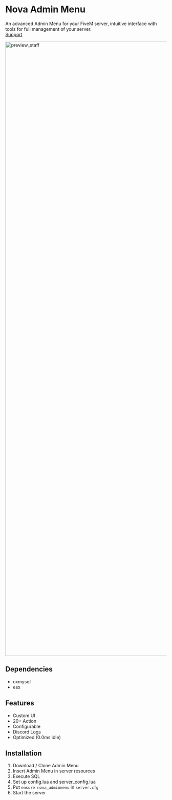 # **Nova Admin Menu**
An advanced Admin Menu for your FiveM server, intuitive interface with tools for full management of your server.<br>
[Support](https://discord.gg/bPyHzZvj6t)

<img width="1920" alt="preview_staff" src="https://github.com/NovaScripts123/nova_adminmenu/assets/142164748/2b19c1fb-87fd-479e-9f04-bbd854834c0c">


## **Dependencies**
- oxmysql
- esx

## **Features**
- Custom UI
- 20+ Action
- Configurable 
- Discord Logs
- Optimized (0.0ms idle)

## **Installation**
1. Download / Clone Admin Menu
2. Insert Admin Menu in server resources
3. Execute SQL
4. Set up config.lua and server_config.lua
5. Put `ensure nova_adminmenu` in `server.cfg`
6. Start the server
